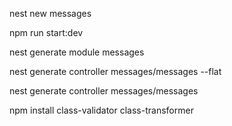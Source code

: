nest new messages

npm run start:dev

nest generate module messages

nest generate controller messages/messages --flat

nest generate controller messages/messages

npm install class-validator class-transformer
